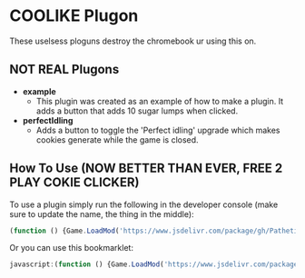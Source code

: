 # COOLIKE Plugon
These uselsess ploguns destroy the chromebook ur using this on.

## NOT REAL Plugons
* **example**
  * This plugin was created as an example of how to make a plugin. It adds a button that adds 10 sugar lumps when clicked.
* **perfectIdling**
  * Adds a button to toggle the 'Perfect idling' upgrade which makes cookies generate while the game is closed.

## How To Use (NOW BETTER THAN EVER, FREE 2 PLAY COKIE CLICKER)
To use a plugin simply run the following in the developer console (make sure to update the name, the thing in the middle):
```javascript
(function () {Game.LoadMod('https://www.jsdelivr.com/package/gh/Patheticlol/COOLIKE/Plugons/name.goofyahh.js')}());
```
Or you can use this bookmarklet:
```javascript
javascript:(function () {Game.LoadMod('https://www.jsdelivr.com/package/gh/Patheticlol/COOLIKE/Plugons/name.goofyahh.js')}());
```
